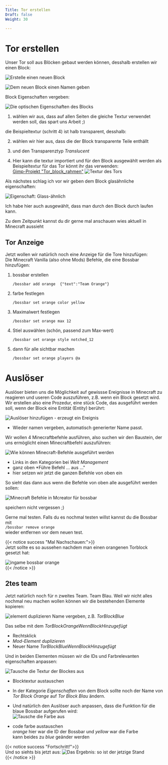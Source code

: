 ```yaml
---
Title: Tor erstellen
Draft: false
Weight: 30

---
```



# Tor erstellen
Unser Tor soll aus Blöcken gebaut werden können, desshalb erstellen wir einen Block:

![Erstelle einen neuen Block](block-erstellen-0.png)

![Dem neuen Block einen Namen geben](block-namen-geben.png)

Block Eigenschaften vergeben:

![Die optischen Eigenschaften des Blocks](block-eigenschaften-optisch.png)

1. wählen wir aus, dass auf allen Seiten die gleiche Textur verwendet werden soll, das spart uns Arbeit ;)

die Beispieltextur (schritt 4) ist halb transparent, desshalb:

2. wählen wir hier aus, dass die der Block transparente Teile enthällt
3. und den Transparenztyp *Translucent*

4. Hier kann die textur importiert und für den Block ausgewählt werden
   als Beispieltextur für das Tor könnt ihr das verwenden:  
   [Gimp-Projekt "Tor_block_rahmen"](tor_block_rahmen.xcf)
   ![Textur des Tors](tor_block_orange.png)  

Als nächstes schlag ich vor wir geben dem Block glasähnliche eigenschaften:

![Eigenschaft: Glass-ähnlich](block-eigenschaften-glas.png)

Ich habe hier auch ausgewählt, dass man durch den Block durch laufen kann.

Zu dem Zeitpunkt kannst du dir gerne mal anschauen wies aktuell in Minecraft aussieht

## Tor Anzeige
Jetzt wollen wir natürlich noch eine Anzeige für die Tore hinzufügen:  
Die Minecraft Vanilla (also ohne Mods) Befehle, die eine Bossbar hinzufügen:

<!-- all those empty lines to help pandoc make the correct line breaks (i hope)-->
1. bossbar erstellen

   `/bossbar add orange  {"text":"Team Orange"}`

2. farbe festlegen

   `/bossbar set orange color yellow`

3. Maximalwert festlegen

   `/bossbar set orange max 12`

4. Stiel auswählen (schön, passend zum Max-wert)  

   `/bossbar set orange style notched_12`

5. dann für alle sichtbar machen  

   `/bossbar set orange players @a`

# Auslöser
Auslöser bieten uns die Möglichkeit auf gewissse Ereignisse in Minecraft zu reagieren und useren Code auszuführen, z.B. wenn ein Block gesetzt wird.  
Wir erstellen also eine Prozedur, eine stück Code, das ausgeführt werden soll, wenn der Block eine Entität (Entity) berührt:

![Auslöser hinzufügen - erzeugt ein Ereignis](block-auslöser.png)

- Wieder namen vergeben, automatisch generierter Name passt.

Wir wollen 4 Minecraftbefehle ausführen, also suchen wir den Baustein, der uns ermöglicht einen Minecraftbefehl auszuführen:

![Wie können Minecraft-Befehle ausgeführt werden](prozedur-minecraft-befehl.png)

- Links in den Kategorien bei *Welt Management* 
- ganz oben *Führe Befehl ... aus ..."
- hier setzen wir jetzt die ganzen Befehle von oben ein

So sieht das dann aus wenn die Befehle von oben alle ausgeführt werden sollen:

![Minecraft Befehle in Mcreator für bossbar](code-torblock-setzen.png)

speichern nicht vergessen ;)

Gerne mal testen. Falls du es nochmal testen willst kannst du die Bossbar mit  
`/bossbar remove orange`  
wieder entfernen vor dem neuen test.

{{< notice success "Mal Nachschauen:">}}  
Jetzt sollte es so aussehen nachdem man einen orangenen Torblock gesetzt hat:

![ingame bossbar orange](ingame-bossbar-orange.png)  
{{< /notice >}}


## 2tes team
Jetzt natürlich noch für n zweites Team. Team Blau.
Weil wir nicht alles nochmal neu machen wollen können wir die bestehenden Elemente kopieren:

![element duplizieren](element-duplizieren.png)
Name vergeben, z.B. *TorBlockBlue*   

Das selbe mit dem *TorBlockOrangeWennBlockHinzugefügt*
- Rechtsklick
- *Mod-Element duplizieren*
- Neuer Name *TorBlockBlueWennBlockHinzugefügt*

Und in beiden Elementen müssen wir die IDs und Farbrelevanten eigenschaften anpassen:

![Tausche die Textur der Blockes aus](block-textur-austauschen.png)

- Blocktextur austauschen
- In der Kategorie *Eigenschaften* von dem Block sollte noch der Name von *Tor Block Orange* auf *Tor Block Blau* ändern.
- Und natürlich den Auslöser auch anpassen, dass die Funktion für die blaue Bossbar aufgerufen wird:  
![Tausche die Farbe aus](code-farbe-austauschen.png)

- code farbe austauschen  
  *orange* hier war die ID der Bossbar und *yellow* war die Farbe  
  kann beides zu *blue* geänder werden


{{< notice success "Fortschritt!">}}  
Und so siehts bis jetzt aus:
![Das Ergebnis: so ist der jetzige Stand](ingame-so-siehts-bis-jetzt-aus-2.png)  
{{< /notice >}}
